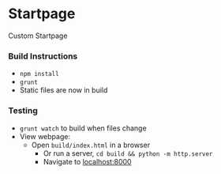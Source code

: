 # Startpage

Custom Startpage

### Build Instructions
+ `npm install`
+ `grunt`
+ Static files are now in build

### Testing
+ `grunt watch` to build when files change
+ View webpage:
    - Open `build/index.html` in a browser
        - Or run a server, `cd build && python -m http.server`
        - Navigate to [localhost:8000](localhost:8000)
